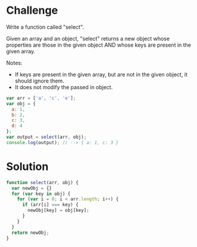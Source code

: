 # Challenge
Write a function called "select".

Given an array and an object, "select" returns a new object whose properties are those in the given object AND whose keys are present in the given array. 

Notes:
* If keys are present in the given array, but are not in the given object, it should ignore them. 
* It does not modify the passed in object.

```javascript
var arr = ['a', 'c', 'e'];
var obj = {
  a: 1,
  b: 2,
  c: 3,
  d: 4
};
var output = select(arr, obj);
console.log(output); // --> { a: 1, c: 3 }
```

# Solution

```javascript
function select(arr, obj) {
  var newObj = {}
  for (var key in obj) {
    for (var i = 0; i < arr.length; i++) {
      if (arr[i] === key) {
        newObj[key] = obj[key];
      }
    }
  }
  return newObj;
}
```